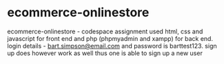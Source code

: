 # ecommerce-onlinestore
ecommerce-onlinestore - codespace assignment
used html, css and javascript for front end and php (phpmyadmin and xampp) for back end.
login details - bart.simpson@email.com and password is barttest123.
sign up does however work as well thus one is able to sign up a new user




